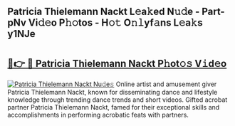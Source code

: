 ## Patricia Thielemann Nackt L𝚎a𝚔ed N𝚞𝚍e - Part-pNv Vi𝚍𝚎o P𝚑𝚘tos - H𝚘𝚝 O𝚗𝚕yf𝚊ns L𝚎a𝚔s y1NJe

# <h2><a href="http://kfeb1sa.oniu.top/?m=Patricia+Thielemann+Nackt">🔗👉 🔴 Patricia Thielemann Nackt P𝚑ot𝚘𝚜 V𝚒d𝚎o</a></h2>

[![Patricia Thielemann Nackt Nu𝚍e𝚜](https://i.imgur.com/0qMVB7G.gif)](http://kfeb1sa.oniu.top/?m=Patricia+Thielemann+Nackt)
Online artist and amusement giver Patricia Thielemann Nackt, known for disseminating dance and lifestyle knowledge through trending dance trends and short videos. Gifted acrobat partner Patricia Thielemann Nackt, famed for their exceptional skills and accomplishments in performing acrobatic feats with partners.  
